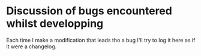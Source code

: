 # Discussion of bugs encountered whilst developping

Each time I make a modification that leads tho a bug I'll try to log it here as if it were a changelog.

## 
